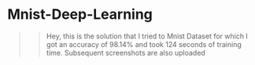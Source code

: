 # Mnist-Deep-Learning
>> Hey, this is the solution that I tried to Mnist Dataset for which I got an accuracy of 98.14% and took 124 seconds of training time. Subsequent screenshots are also uploaded
